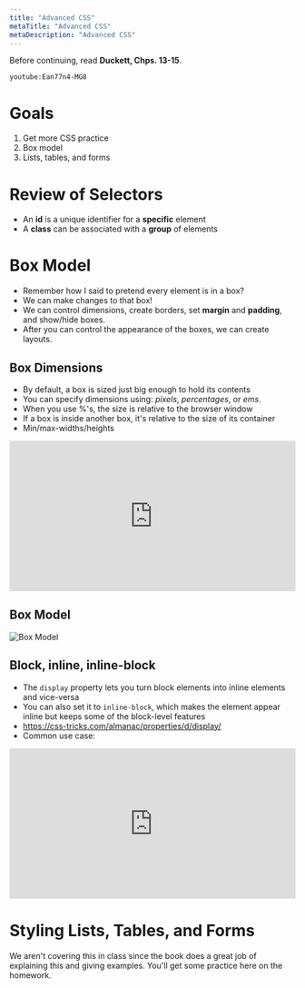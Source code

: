 ```yaml
---
title: "Advanced CSS"
metaTitle: "Advanced CSS"
metaDescription: "Advanced CSS"
---
```


Before continuing, read **Duckett, Chps. 13-15**.

`youtube:Ean77n4-MG8`

# Goals
1. Get more CSS practice
1. Box model
1. Lists, tables, and forms

# Review of Selectors
- An **id** is a unique identifier for a **specific** element
- A **class** can be associated with a **group** of elements

# Box Model
- Remember how I said to pretend every element is in a box?
- We can make changes to that box!
- We can control dimensions, create borders, set **margin** and **padding**, and show/hide boxes.
- After you can control the appearance of the boxes, we can create layouts.

## Box Dimensions
- By default, a box is sized just big enough to hold its contents
- You can specify dimensions using: *pixels*, *percentages*, or *ems*.
- When you use %'s, the size is relative to the browser window
- If a box is inside another box, it's relative to the size of its container
- Min/max-widths/heights

<iframe height="265" style="width: 100%;" scrolling="no" title="Lec11 Boxes" src="https://codepen.io/kauffmanes/embed/JjdWKMz?height=265&theme-id=dark&default-tab=html,result" frameborder="no" allowtransparency="true" allowfullscreen="true">
  See the Pen <a href='https://codepen.io/kauffmanes/pen/JjdWKMz'>Lec11 Boxes</a> by Emily
  (<a href='https://codepen.io/kauffmanes'>@kauffmanes</a>) on <a href='https://codepen.io'>CodePen</a>.
</iframe>

## Box Model
![Box Model](https://miro.medium.com/max/1474/1*gq1B7v2_gDEi3jkAwAvZNQ.png)

## Block, inline, inline-block
- The `display` property lets you turn block elements into inline elements and vice-versa
- You can also set it to `inline-block`, which makes the element appear inline but keeps some of the block-level features
- https://css-tricks.com/almanac/properties/d/display/
- Common use case:
<iframe height="265" style="width: 100%;" scrolling="no" title="GRJWLyv" src="https://codepen.io/kauffmanes/embed/GRJWLyv?height=265&theme-id=light&default-tab=css,result" frameborder="no" allowtransparency="true" allowfullscreen="true">
  See the Pen <a href='https://codepen.io/kauffmanes/pen/GRJWLyv'>GRJWLyv</a> by Emily
  (<a href='https://codepen.io/kauffmanes'>@kauffmanes</a>) on <a href='https://codepen.io'>CodePen</a>.
</iframe>

# Styling Lists, Tables, and Forms
We aren't covering this in class since the book does a great job of explaining this and giving examples. You'll get some practice here on the homework.
